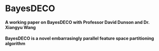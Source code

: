 # BayesDECO
#### A working paper on BayesDECO with Professor David Dunson and Dr. Xiangyu Wang
#### BayesDECO is a novel embarrasingly parallel feature space partitioning algorithm 
